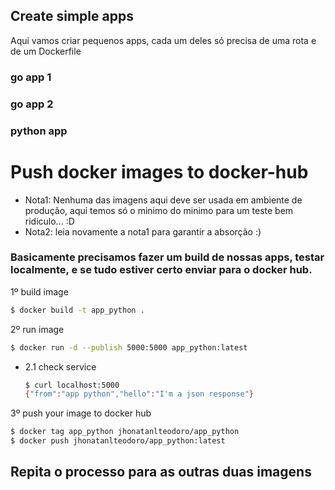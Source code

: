 ## Create simple apps

Aqui vamos criar pequenos apps, cada um deles só precisa de uma rota e de um Dockerfile

### go app 1

### go app 2

### python app


# Push docker images to docker-hub

* Nota1: Nenhuma das imagens aqui deve ser usada em ambiente de produção, aqui temos só o minimo do minimo para um teste bem ridiculo... :D
* Nota2: leia novamente a nota1 para garantir a absorção :)


### Basicamente precisamos fazer um build de nossas apps, testar localmente, e se tudo estiver certo enviar para o docker hub.

1º build image
```bash
$ docker build -t app_python .
```

2º run image
```bash
$ docker run -d --publish 5000:5000 app_python:latest
```
- 2.1 check service
    ```bash
    $ curl localhost:5000
    {"from":"app python","hello":"I'm a json response"}
    ```

3º push your image to docker hub
```bash
$ docker tag app_python jhonatanlteodoro/app_python
$ docker push jhonatanlteodoro/app_python:latest
```
## Repita o processo para as outras duas imagens
